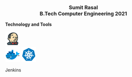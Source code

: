  <h3><p align="center">Sumit Rasal</br>  B.Tech Computer Engineering 2021 </p></h3>

 **Technology and Tools**
 
 ![Jenkins](https://github.com/Sumit-Rasal/Sumit-Rasal/blob/main/Icon/icons8-jenkins-48.png)&nbsp;  
 ![Docker](https://github.com/Sumit-Rasal/Sumit-Rasal/blob/main/Icon/docker.png)
 ![Kubernetes](https://github.com/Sumit-Rasal/Sumit-Rasal/blob/main/Icon/kubernetes.png)
 
 Jenkins

